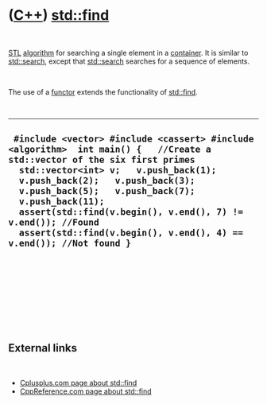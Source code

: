 



 

 

 

 

 

([C++](Cpp.htm)) [std::find](CppFind.htm)
=========================================

 

[STL](CppStl.htm) [algorithm](CppAlgorithm.htm) for searching a single
element in a [container](CppContainer.htm). It is similar to
[std::search](CppSearch.htm), except that [std::search](CppSearch.htm)
searches for a sequence of elements.

 

The use of a [functor](CppFunctor.htm) extends the functionality of
[std::find](CppFind.htm).

 

  ----------------------------------------------------------------------------------------------------------------------------------------------------------------------------------------------------------------------------------------------------------------------------------------------------------------------------------------------------------------------------------------------------
  ` #include <vector> #include <cassert> #include <algorithm>  int main() {   //Create a std::vector of the six first primes   std::vector<int> v;   v.push_back(1);   v.push_back(2);   v.push_back(3);   v.push_back(5);   v.push_back(7);   v.push_back(11);   assert(std::find(v.begin(), v.end(), 7) != v.end()); //Found   assert(std::find(v.begin(), v.end(), 4) == v.end()); //Not found }`
  ----------------------------------------------------------------------------------------------------------------------------------------------------------------------------------------------------------------------------------------------------------------------------------------------------------------------------------------------------------------------------------------------------

 

 

 

 

 

External links
--------------

 

-   [Cplusplus.com page about
    std::find](http://www.cplusplus.com/reference/string/string/find)
-   [CppReference.com page about
    std::find](http://www.cppreference.com/wiki/stl/algorithm/find)

 

 

 

 

 





 



